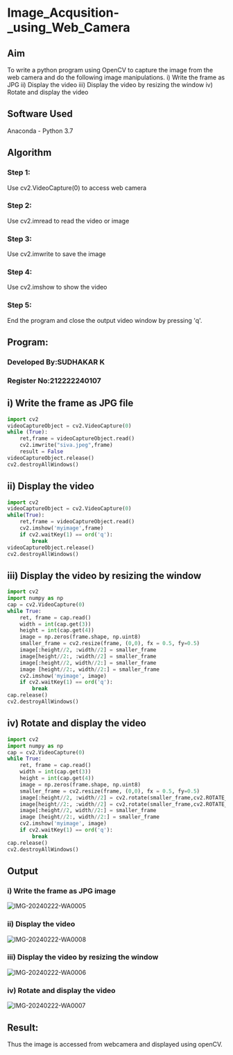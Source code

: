 # Image_Acqusition-_using_Web_Camera
## Aim
To write a python program using OpenCV to capture the image from the web camera and do the following image manipulations.
i) Write the frame as JPG 
ii) Display the video 
iii) Display the video by resizing the window
iv) Rotate and display the video

## Software Used
Anaconda - Python 3.7
## Algorithm
### Step 1:
Use cv2.VideoCapture(0) to access web camera
<br>
### Step 2:
Use cv2.imread to read the video or image
<br>
### Step 3:
Use cv2.imwrite to save the image
<br>
### Step 4:
Use cv2.imshow to show the video
<br>
### Step 5:
End the program and close the output video window by pressing 'q'.
<br>
## Program:
### Developed By:SUDHAKAR K
### Register No:212222240107
## i) Write the frame as JPG file
``` Python
import cv2
videoCaptureObject = cv2.VideoCapture(0)
while (True):
    ret,frame = videoCaptureObject.read()
    cv2.imwrite("siva.jpeg",frame)
    result = False
videoCaptureObject.release()
cv2.destroyAllWindows()
```

## ii) Display the video
``` Python
import cv2
videoCaptureObject = cv2.VideoCapture(0)
while(True):
    ret,frame = videoCaptureObject.read()
    cv2.imshow('myimage',frame)
    if cv2.waitKey(1) == ord('q'):
        break
videoCaptureObject.release()
cv2.destroyAllWindows()
```


## iii) Display the video by resizing the window
``` Python
import cv2
import numpy as np
cap = cv2.VideoCapture(0)
while True:
    ret, frame = cap.read() 
    width = int(cap.get(3))
    height = int(cap.get(4))
    image = np.zeros(frame.shape, np.uint8) 
    smaller_frame = cv2.resize(frame, (0,0), fx = 0.5, fy=0.5) 
    image[:height//2, :width//2] = smaller_frame
    image[height//2:, :width//2] = smaller_frame
    image[:height//2, width//2:] = smaller_frame 
    image [height//2:, width//2:] = smaller_frame
    cv2.imshow('myimage', image)
    if cv2.waitKey(1) == ord('q'):
        break
cap.release()
cv2.destroyAllWindows()
```

## iv) Rotate and display the video
``` Python
import cv2
import numpy as np
cap = cv2.VideoCapture(0)
while True:
    ret, frame = cap.read() 
    width = int(cap.get(3))
    height = int(cap.get(4))
    image = np.zeros(frame.shape, np.uint8) 
    smaller_frame = cv2.resize(frame, (0,0), fx = 0.5, fy=0.5) 
    image[:height//2, :width//2] = cv2.rotate(smaller_frame,cv2.ROTATE_180)
    image[height//2:, :width//2] = cv2.rotate(smaller_frame,cv2.ROTATE_180)
    image[:height//2, width//2:] = smaller_frame 
    image [height//2:, width//2:] = smaller_frame
    cv2.imshow('myimage', image)
    if cv2.waitKey(1) == ord('q'):
        break
cap.release()
cv2.destroyAllWindows()
```
## Output

### i) Write the frame as JPG image
![IMG-20240222-WA0005](https://github.com/sivaram-R/Image_Acqusition-_using_Web_Camera/assets/121165794/98676acf-96d2-487c-b647-75d9da1eb070)

### ii) Display the video

![IMG-20240222-WA0008](https://github.com/sivaram-R/Image_Acqusition-_using_Web_Camera/assets/121165794/966f6466-a3b8-4fa9-9e88-063c356fe8e7)

### iii) Display the video by resizing the window
![IMG-20240222-WA0006](https://github.com/sivaram-R/Image_Acqusition-_using_Web_Camera/assets/121165794/9f9e2235-c374-4bc0-a223-684e59c26c99)


### iv) Rotate and display the video

![IMG-20240222-WA0007](https://github.com/sivaram-R/Image_Acqusition-_using_Web_Camera/assets/121165794/8d2f7028-fd2f-4d52-a62a-db1d9f804e38)

## Result:
Thus the image is accessed from webcamera and displayed using openCV.
